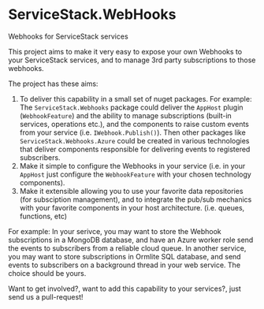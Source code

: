 # ServiceStack.WebHooks
Webhooks for ServiceStack services

This project aims to make it very easy to expose your own Webhooks to your ServiceStack services, and to manage 3rd party subscriptions to those webhooks. 

The project has these aims:

1. To deliver this capability in a small set of nuget packages. For example: The `ServiceStack.Webhooks` package could deliver the `AppHost` plugin (`WebhookFeature`) and the ability to manage subscriptions (built-in services, operations etc.), and the components to raise custom events from your service (i.e. `IWebhook.Publish()`). Then other packages like `ServiceStack.Webhooks.Azure` could be created in various technologies that deliver components responsible for delivering events to registered subscribers.
2. Make it simple to configure the Webhooks in your service (i.e. in your `AppHost` just configure the `WebhookFeature` with your chosen technology components). 
3. Make it extensible allowing you to use your favorite data repositories (for subsciption management), and to integrate the pub/sub mechanics with your favorite components in your host architecture. (i.e. queues, functions, etc)

For example: In your serivce, you may want to store the Webhook subscriptions in a MongoDB database, and have an Azure worker role send the events to subscribers from a reliable cloud queue.
In another service, you may want to store subscriptions in Ormlite SQL database, and send events to subscribers on a background thread in your web service.
The choice should be yours.

Want to get involved?, want to add this capability to your services?, just send us a pull-request!
